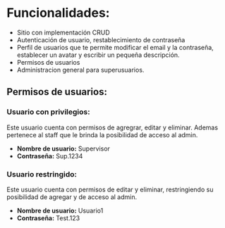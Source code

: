 # Funcionalidades:
* Sitio con implementación CRUD
* Autenticación de usuario, restablecimiento de contraseña
* Perfil de usuarios que te permite modificar el email y la contraseña, establecer un avatar y escribir un pequeña descripción. 
* Permisos de usuarios
* Administracion general para superusuarios.

## Permisos de usuarios:

### Usuario con privilegios:
Este usuario cuenta con permisos de agregrar, editar y eliminar. Ademas pertenece al staff que le brinda la posibilidad de acceso al admin.

* **Nombre de usuario:** Supervisor
* **Contraseña:** Sup.1234

### Usuario restringido:
Este usuario cuenta con permisos de editar y eliminar, restringiendo su posibilidad de agregar y de acceso al admin.

* **Nombre de usuario:** Usuario1
* **Contraseña:** Test.123
